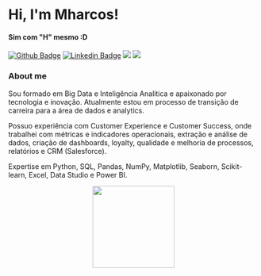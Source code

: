 # Hi, I'm Mharcos! 
#### Sim com "H" mesmo :D

[![Github Badge](https://img.shields.io/badge/-Github-000?style=flat-square&logo=Github&logoColor=white&link=https://github.com/fagnerpsantos)](https://github.com/mharcoshungria)
[![Linkedin Badge](https://img.shields.io/badge/-LinkedIn-blue?style=flat-square&logo=Linkedin&logoColor=white&link=https://www.linkedin.com/in/mharcoshungria/)](https://www.linkedin.com/in/mharcoshungria/)
<a href="mailto:hungria.mharcos@gmail.com?subject=Olá%20?" alt="Gmail">
<img src="https://img.shields.io/badge/-Gmail-FF0000?style=flat-square&labelColor=FF0000&logo=gmail&logoColor=white&link=LINK-DO-SEU-EMAIL" /></a>
<a href="https://api.whatsapp.com/send?phone=5511978372869&text=Ol%C3%A1" alt="WhatsApp">
<img src="https://img.shields.io/badge/-WhatsApp-25d366?style=flat-square&labelColor=25d366&logo=whatsapp&logoColor=white&link=API-DO-SEU-WHATSAPP"/></a>
  
### About me

Sou formado em Big Data e Inteligência Analítica e apaixonado por tecnologia e inovação. Atualmente estou em processo de transição de carreira para a área de dados e analytics.

Possuo experiência com Customer Experience e Customer Success, onde trabalhei com métricas e indicadores operacionais, extração e análise de dados, criação de dashboards, loyalty, qualidade e melhoria de processos, relatórios e CRM (Salesforce).

Expertise em Python, SQL, Pandas, NumPy, Matplotlib, Seaborn, Scikit-learn, Excel, Data Studio e Power BI.


<p align="center">
  <a href="https://github.com/anuraghazra/github-readme-stats">
    <img
      align="center"
      height="165"
      src="https://github-readme-stats.vercel.app/api?username=mharcoshungria&count_private=true&show_icons=true&custom_title=Github%20Status&hide=issues&theme=radical"
    />
  </a>
</p>

